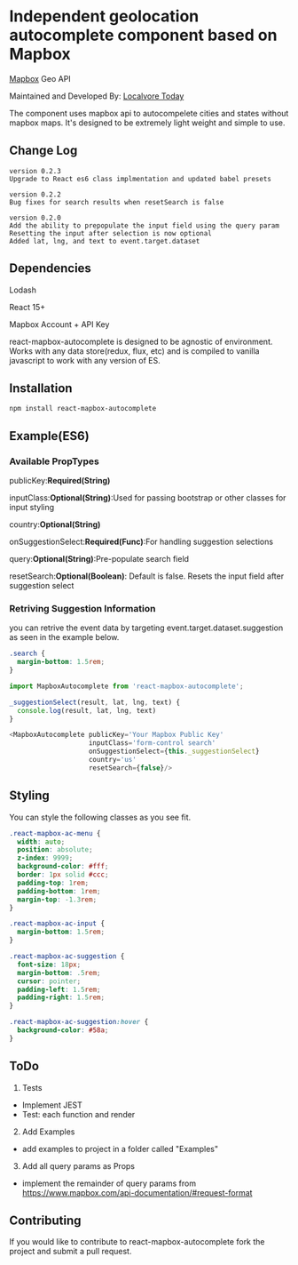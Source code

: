 # Independent geolocation autocomplete component based on Mapbox

[Mapbox](http://www.mapbox.com) Geo API

Maintained and Developed By: [Localvore Today](http://www.localvoretoday.com)

The component uses mapbox api to autocompelete cities and states without mapbox
maps. It's designed to be extremely light weight and simple to use.

## Change Log
```
version 0.2.3
Upgrade to React es6 class implmentation and updated babel presets

version 0.2.2
Bug fixes for search results when resetSearch is false

version 0.2.0
Add the ability to prepopulate the input field using the query param
Resetting the input after selection is now optional
Added lat, lng, and text to event.target.dataset
```
## Dependencies
Lodash

React 15+

Mapbox Account + API Key

react-mapbox-autocomplete is designed to be agnostic of environment. Works with
any data store(redux, flux, etc) and is compiled to vanilla javascript to work
with any version of ES.

## Installation

```npm install react-mapbox-autocomplete```


## Example(ES6)

### Available PropTypes

publicKey:**Required(String)**

inputClass:**Optional(String)**:Used for passing bootstrap or other classes for input styling

country:**Optional(String)**

onSuggestionSelect:**Required(Func)**:For handling suggestion selections

query:**Optional(String)**:Pre-populate search field

resetSearch:**Optional(Boolean)**: Default is false. Resets the input field
after suggestion select

### Retriving Suggestion Information
you can retrive the event data by targeting event.target.dataset.suggestion as
seen in the example below.

```css
.search {
  margin-bottom: 1.5rem;
}
```

```javascript
import MapboxAutocomplete from 'react-mapbox-autocomplete';

_suggestionSelect(result, lat, lng, text) {
  console.log(result, lat, lng, text)
}

<MapboxAutocomplete publicKey='Your Mapbox Public Key'
                    inputClass='form-control search'
                    onSuggestionSelect={this._suggestionSelect}
                    country='us'
                    resetSearch={false}/>
```

## Styling
You can style the following classes as you see fit.

```css
.react-mapbox-ac-menu {
  width: auto;
  position: absolute;
  z-index: 9999;
  background-color: #fff;
  border: 1px solid #ccc;
  padding-top: 1rem;
  padding-bottom: 1rem;
  margin-top: -1.3rem;
}

.react-mapbox-ac-input {
  margin-bottom: 1.5rem;
}

.react-mapbox-ac-suggestion {
  font-size: 18px;
  margin-bottom: .5rem;
  cursor: pointer;
  padding-left: 1.5rem;
  padding-right: 1.5rem;
}

.react-mapbox-ac-suggestion:hover {
  background-color: #58a;
}
```

## ToDo
1. Tests 
 - Implement JEST
 - Test: each function and render
2. Add Examples
 - add examples to project in a folder called "Examples"
3. Add all query params as Props
 - implement the remainder of query params from https://www.mapbox.com/api-documentation/#request-format

## Contributing
If you would like to contribute to react-mapbox-autocomplete fork the project
and submit a pull request.
